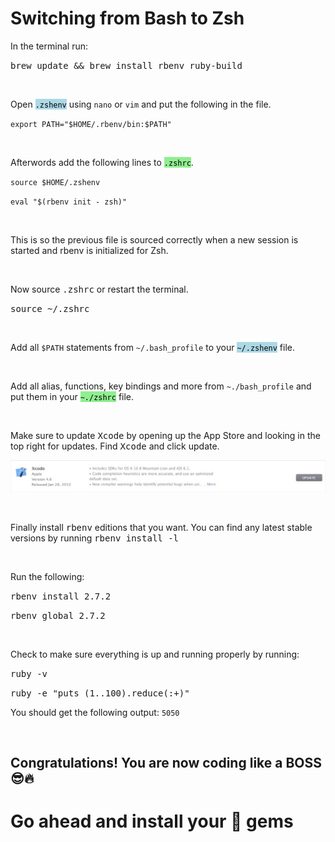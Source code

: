 # **Switching from Bash to Zsh**

In the terminal run:

<kbd>brew update && brew install rbenv ruby-build</kbd>

&nbsp;

Open <mark style="background:lightblue">`.zshenv`</mark> using `nano` or `vim` and put the following in the file.

<kbd>`export PATH="$HOME/.rbenv/bin:$PATH"`</kbd>

&nbsp;

Afterwords add the following lines to <mark style="background:lightgreen">`.zshrc`</mark>.

<kbd>`source $HOME/.zshenv`</kbd>

<kbd>`eval "$(rbenv init - zsh)"`</kbd>

&nbsp;

This is so the previous file is sourced correctly when a new session is started and
rbenv is initialized for Zsh. 

&nbsp;

Now source <kbd>.zshrc</kbd> or restart the terminal.
 
<kbd>source ~/.zshrc</kbd>

&nbsp;

Add all <kbd>`$PATH`</kbd> statements from <kbd>`~/.bash_profile`</kbd> to your 
<mark style="background:lightblue">`~/.zshenv`</mark> file.

&nbsp;

Add all alias, functions, key bindings and more from <kbd>`~./bash_profile`</kbd> and 
put them in your <mark style="background:lightgreen">`~./zshrc`</mark> file.

&nbsp;

Make sure to update <kbd>Xcode</kbd> by opening up the App Store and looking in the top right
for updates. Find <kbd>Xcode</kbd> and click update.

![alt text](./assets/Screen%20Shot%202021-01-18%20at%2010.22.21%20PM.jpg "xcode")

&nbsp;

Finally install <kbd>rbenv</kbd> editions that you want. You can find any latest stable
versions by running <kbd>rbenv install -l</kbd>

&nbsp;

Run the following:

<kbd>rbenv install 2.7.2</kbd>

<kbd>rbenv global 2.7.2</kbd>

&nbsp;

Check to make sure everything is up and running properly by running:

<kbd>ruby -v</kbd>

<kbd>ruby -e "puts (1..100).reduce(:+)"</kbd> 

You should get the following output: `5050`

&nbsp;

## **Congratulations! You are now coding like a BOSS 😎🔥**

# **Go ahead and install your 💎 gems**